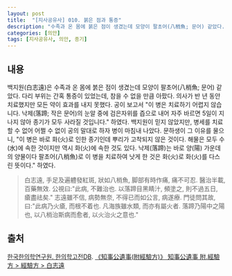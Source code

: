 ```yaml
---
layout: post
title:  "[지사공유사] 010. 붉은 점과 통증"
description: "수족과 온 몸에 붉은 점이 생겼는데 모양이 팔초어(八梢魚; 문어) 같았다. 다리 부위는 간혹 통증이 있었는데, 참을 수 없을 만큼 아팠다. ..."
categories: [의안]
tags: [지사공유사, 의안, 종기]
---
```


## 내용

백지원(白志遠)은 수족과 온 몸에 붉은 점이 생겼는데 모양이 팔초어(八梢魚; 문어) 같았다. 다리 부위는 간혹 통증이 있었는데, 참을 수 없을 만큼 아팠다. 의사가 반 년 동안 치료했지만 모든 약이 효과를 내지 못했다. 공이 보고서 "이 병은 치료하기 어렵지 않습니다. 낙제(落蹄; 작은 문어)의 눈알 중에 검은자위를 즙으로 내어 자주 바르면 5일이 지나지 않아 종기가 모두 사라질 것입니다." 하였다. 백지원이 믿지 않았지만, 병세를 치료할 수 없어 어쩔 수 없이 공의 말대로 하자 병이 마침내 나았다. 문하생이 그 이유를 물으니, "이 병은 바로 화(火)로 인한 종기인데 뿌리가 고착되지 않은 것이다. 해물은 모두 수(水)에 속한 것이지만 역시 화(火)에 속한 것도 있다. 낙제(落蹄)는 바로 양(陽) 가운데의 양물이다 팔초어(八梢魚)로 이 병을 치료하여 낫게 한 것은 화(火)로 화(火)를 다스린 뜻이다." 하였다.

> 白志遠, 手足及遍軆發紅斑, 狀如八梢魚, 脚部有時作痛, 痛不可忍. 醫治半載, 百藥無效. 公視曰:"此病, 不難治也. 以落蹄目黑睛汁, 頻塗之, 則不過五日, 瘡盡祛矣." 志遠雖不信, 病勢無奈, 不得已而如公言, 病遂療. 門徒問其故, 曰:"此病乃火瘡, 而根不着也. 凡海族雖水類, 而亦有屬火者. 落蹄乃陽中之陽也, 以八梢治斯病而愈者, 以火治火之意也."

## 출처

[한국한의학연구원. 한의학고전DB](https://mediclassics.kr/). [《知事公遺事(附經驗方)》 知事公遺事 附.經驗方 > 經驗方 > 白志遠](https://mediclassics.kr/books/19/volume/1#content_39)
